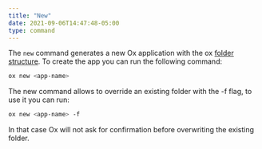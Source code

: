 ```yaml
---
title: "New"
date: 2021-09-06T14:47:48-05:00
type: command
---
```


The `new` command generates a new Ox application with the ox [folder structure](/docs/fundamentals/folder-structure). To create the app you can run the following command:

```sh
ox new <app-name>
```

The new command allows to override an existing folder with the -f flag, to use it you can run:

```sh
ox new <app-name> -f
```

In that case Ox will not ask for confirmation before overwriting the existing folder.

